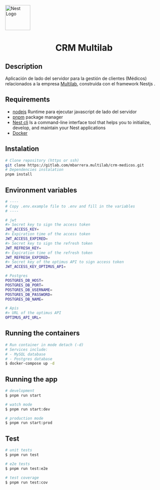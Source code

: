 <p align="left">
  <a href="https://www.multilab.com.pe/" target="blank"><img width='80' src="https://www.multilab.com.pe/img/logo-default.webp" alt="Nest Logo" /></a>
</p>

<h1 align='center'>
  CRM Multilab
</h1>

## Description

Aplicación de lado del servidor para la gestión de clientes (Médicos) relacionados a la empresa [Multilab](https://www.multilab.com.pe/), construída con el framework Nestjs .

## Requirements
- [nodejs](https://nodejs.org/en/) Runtime  para ejecutar javascript de lado del servidor
- [pnpm](https://pnpm.io/installation) package manager
- [Nest cli](https://docs.nestjs.com/cli/overview) Is a command-line interface tool that helps you to initialize, develop, and maintain your Nest applications
- [Docker](https://www.docker.com/) 

## Instalation

```bash
# Clone repository (https or ssh)
git clone https://gitlab.com/mbarrera.multilab/crm-medicos.git
# Dependencies instalation
pnpm install
```

## Environment variables
```bash
# ----
# Copy .env.example file to .env and fill in the variables
# ----

# jwt
#> Secret key to sign the access token
JWT_ACCESS_KEY= 
#> Expiration time of the access token
JWT_ACCESS_EXPIRED=
#> Secret key to sign the refresh token
JWT_REFRESH_KEY=
#> Expiration time of the refresh token
JWT_REFRESH_EXPIRED=
#> Secret key of the optimus API to sign access token
JWT_ACCESS_KEY_OPTIMUS_API=

# Postgres
POSTGRES_DB_HOST=
POSTGRES_DB_PORT=
POSTGRES_DB_USERNAME=
POSTGRES_DB_PASSWORD=
POSTGRES_DB_NAME=

# Apis
#> URL of the optimus API
OPTIMUS_API_URL=
```

## Running the containers
```bash
# Run container in mode detach (-d)
# Services include:
# - MySQL database
# - Postgres database
$ docker-compose up -d
```

## Running the app 
```bash
# development
$ pnpm run start

# watch mode
$ pnpm run start:dev

# production mode
$ pnpm run start:prod
```

## Test
```bash
# unit tests
$ pnpm run test

# e2e tests
$ pnpm run test:e2e

# test coverage
$ pnpm run test:cov
```
